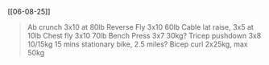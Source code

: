 [[06-08-25]]
> Ab crunch 3x10 at 80lb
> Reverse Fly 3x10 60lb
> Cable lat raise, 3x5 at 10lb
> Chest fly 3x10 70lb
> Bench Press 3x7 30kg?
> Tricep pushdown 3x8 10/15kg
> 15 mins stationary bike, 2.5 miles?
> Bicep curl 2x25kg, max 50kg

